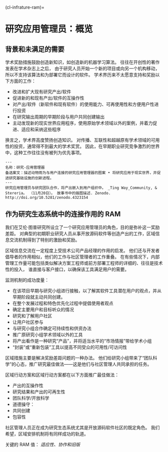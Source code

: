 (cl-infrature-ram)=
# 研究应用管理员：概览

## 背景和未满足的需要

学术奖励措施鼓励创造新知识，如创造新的机器学习算法。 往往在开创性的著作发表在学术杂志上之后， 由于研究人员开始一个新的项目或向另一个机构移动，所以不支持该算法和为部署它而设计的软件。 学术界历来不太愿意支持和奖励以下方面的工作：
- 改进和扩大现有研究产出/软件
- 促进新的和现有产出/软件的互操作性
- 对产出/软件（新软件和现有软件）的使用能力、可再使用性和方便用户性进行投资
- 在研究输出周期的早期阶段与用户共同创建输出
- 主动发现新的现实世界应用程序，使用原始学术领域以外的案例，并着力促进、适应和采纳这些程序

换言之，学术界高度赞扬创造知识。 对传播、互联性和超越原有学术领域的可用性的投资，通常得不到最大的学术奖赏。 因此，在早期职业研究竞争激烈的世界中，这种工作往往没有被列为优先事项。

```{figure} ../../figures/research-application-managers.jpg
---
名称：研究-应用管理器
备选案文：描述动物雨为与用户连接的研究应用管理器的图案 • 将研究应用于现实世界，并促进研究基础设施的创新进程。
---
研究应用管理员与研究团队合作，将产出嵌入到用户组织中。 _Ting Way_Community, & Stereria。 （11月20日）。 故事书中的插图描述. Zenodo. http://doi.org/10.5281/zenodo.4323154
```


## 作为研究生态系统中的连接作用的 RAM

我们在艾伦·图普研究所设立了一个研究应用管理员的角色，目的是弥补这一奖励差距。 对典型的初期职业研究人员从事开放源码软件等创造产出的工作，区域信息交流机制得到了特别的激励和奖励。

区域信息交流在一定程度上受技术公司产品经理的作用的启发。 他们还与开发者倡导者的作用相似，他们的工作与社区管理者的工作重叠。 在有些情况下，内部管理工作量可能包括类似解决方案工程师或前方部署工程师的详细的、往往是技术性的投入， 谁直接与客户接口，以确保该工具满足用户的需要。

监测机制的成功度量：
- 在该项目早期与研究小组进行接触，以了解其软件工具潜在用户的观点，并从早期阶段就主动共同创建。
- 在整个发展过程和特色优先化过程中提倡使用者观点
- 确定主要用户和目标听众的情况
- 研究和了解用户社区
- 让用户社区参与
- 与研究小组合作确定可持续性和供资办法
- 推广原研究小组学术领域以外的工具
- 将产出看作是一种研究“产品”，并将适当水平的“市场情报”带给学术小组
- “封装”或“重新包装”工具以提高不同受众的可用性/可访问性

区域措施主要是解决奖励差距问题的一种办法。 他们给研究小组带来了“团队科学”的心态，推广研究最佳做法——这是他们与社区管理人共同承担的任务。

区域行动方案和区域行动方案都在以下方面推广最佳做法：
- 产出的互操作性
- 研究结果和产出的可再生性
- 团队科学/开放科学
- 道德操守：
- 共同创建
- 包容性

社区管理人员正在成为研究生态系统尤其是开放源码软件社区的既定角色。 我们希望，区域安排机制将有同样成功的轨道。

关键的 RAM 值： _适应性、协作和旧版_

